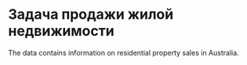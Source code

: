 # Задача продажи жилой недвижимости
The data contains information on residential property sales in Australia.
